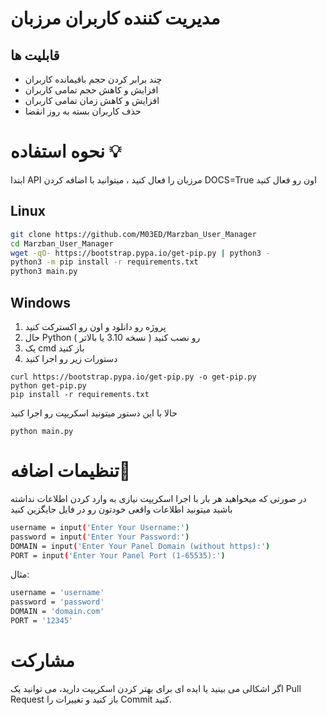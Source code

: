 # مدیریت کننده کاربران مرزبان

## قابلیت ها
- چند برابر کردن حجم باقیمانده کاربران
- افزایش و کاهش حجم تمامی کاربران
- افزایش و کاهش زمان تمامی کاربران
- حذف کاربران بسته به روز انقضا

# نحوه استفاده 💡

ابتدا API مرزبان را فعال کنید ،
میتوانید با اضافه کردن  DOCS=True اون رو فعال کنید

## Linux

```bash
git clone https://github.com/M03ED/Marzban_User_Manager
cd Marzban_User_Manager
wget -qO- https://bootstrap.pypa.io/get-pip.py | python3 -
python3 -m pip install -r requirements.txt
python3 main.py
```

## Windows
1. پروژه رو دانلود و اون رو اکسترکت کنید  
2. حال  Python رو نصب کنید ( نسخه 3.10 یا بالاتر )
3. یک cmd باز کنید
4. دستورات زیر رو اجرا کنید
```
curl https://bootstrap.pypa.io/get-pip.py -o get-pip.py
python get-pip.py
pip install -r requirements.txt
```
حالا با این دستور میتونید اسکریپت رو اجرا کنید
```
python main.py
```
# تنظیمات اضافه🧩 

در صورتی که میخواهید هر بار با اجرا اسکریپت نیازی به وارد کردن اطلاعات نداشته باشید میتونید اطلاعات واقعی خودتون رو در فایل جایگزین کنید
```bash
username = input('Enter Your Username:')
password = input('Enter Your Password:')
DOMAIN = input('Enter Your Panel Domain (without https):')
PORT = input('Enter Your Panel Port (1-65535):')
```

مثال:
```bash
username = 'username'
password = 'password'
DOMAIN = 'domain.com'
PORT = '12345'
```

# مشارکت
اگر اشکالی می بینید یا ایده ای برای بهتر کردن اسکریپت دارید، می توانید یک Pull Request باز کنید و تغییرات را Commit کنید.
